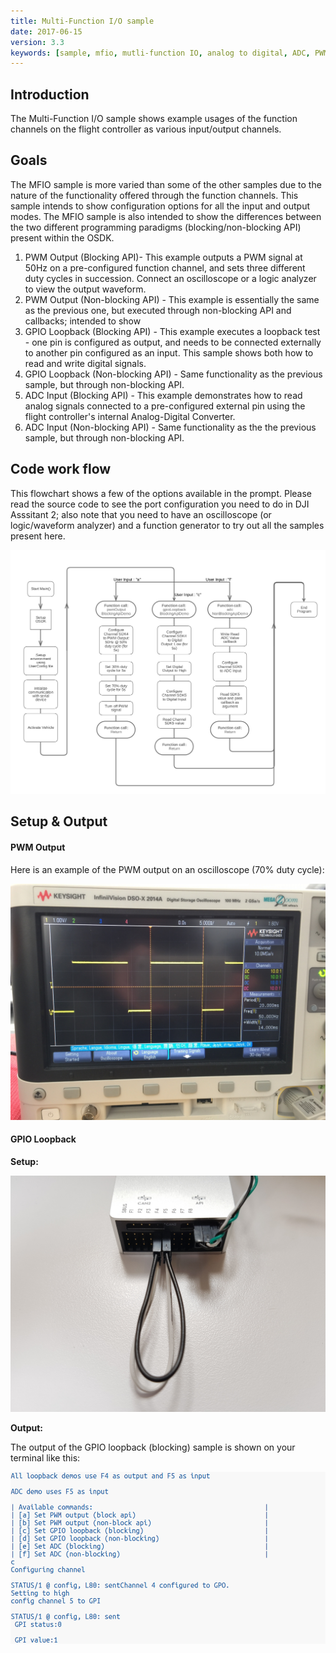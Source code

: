 ```yaml
---
title: Multi-Function I/O sample
date: 2017-06-15
version: 3.3
keywords: [sample, mfio, mutli-function IO, analog to digital, ADC, PWM ,pulse width modulation, GPIO, general purpose input output, input, output, pins, channels]
---
```


## Introduction

The Multi-Function I/O sample shows example usages of the function channels on the flight controller as various input/output channels.

## Goals

The MFIO sample is more varied than some of the other samples due to the nature of the functionality offered through the function channels. This sample intends to show configuration options for all the input and output modes. The MFIO sample is also intended to show the differences between the two different programming paradigms (blocking/non-blocking API) present within the OSDK.

1. PWM Output (Blocking API)- This example outputs a PWM signal at 50Hz on a pre-configured function channel, and sets three different duty cycles in succession. Connect an oscilloscope or a logic analyzer to view the output waveform.
2. PWM Output (Non-blocking API) - This example is essentially the same as the previous one, but executed through non-blocking API and callbacks; intended to show
3. GPIO Loopback (Blocking API)  - This example executes a loopback test - one pin is configured as output, and needs to be connected externally to another pin configured as an input. This sample shows both how to read and write digital signals.
4. GPIO Loopback (Non-blocking API) - Same functionality as the previous sample, but through non-blocking API.
5. ADC Input (Blocking API) - This example demonstrates how to read analog signals connected to a pre-configured external pin using the flight controller's internal Analog-Digital Converter.
6. ADC Input (Non-blocking API) - Same functionality as the the previous sample, but through non-blocking API.

## Code work flow

This flowchart shows a few of the options available in the prompt. Please read the source code to see the port configuration you need to do in DJI Asssitant 2; also note that you need to have an oscilloscope (or logic/waveform analyzer) and a function generator to try out all the samples present here.

[![MFIO code workflow](../images/samples/mfio_sample.png)](../images/samples/mfio_sample.png)

## Setup & Output

#### PWM Output
Here is an example of the PWM output on an oscilloscope (70% duty cycle):

![PWM Output](../images/samples/pwm_output.jpg)

#### GPIO Loopback

**Setup:**

![GPIO Setup](../images/samples/gpio_setup.jpg)

**Output:**

The output of the GPIO loopback (blocking) sample is shown on your terminal like this:

![GPIO Results](../images/samples/gpio_loopback_blocking.png)

